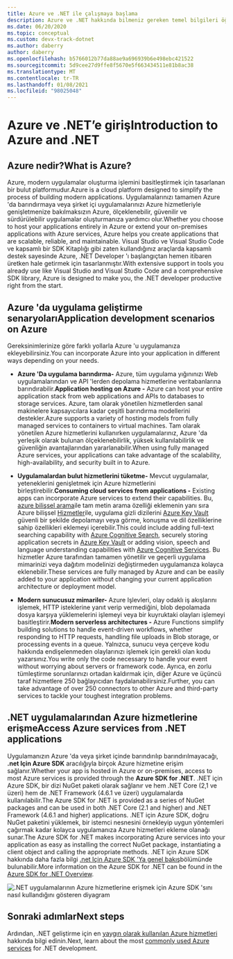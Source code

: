 ```yaml
---
title: Azure ve .NET ile çalışmaya başlama
description: Azure ve .NET hakkında bilmeniz gereken temel bilgileri öğrenin.
ms.date: 06/20/2020
ms.topic: conceptual
ms.custom: devx-track-dotnet
ms.author: daberry
author: daberry
ms.openlocfilehash: b5766012b77da88ae9a696939b6e498ebc421522
ms.sourcegitcommit: 5d9cee27d9ffe8f5670e5f663434511e81b8ac38
ms.translationtype: MT
ms.contentlocale: tr-TR
ms.lasthandoff: 01/08/2021
ms.locfileid: "98025048"
---
```

# <a name="introduction-to-azure-and-net"></a><span data-ttu-id="c49ab-103">Azure ve .NET’e giriş</span><span class="sxs-lookup"><span data-stu-id="c49ab-103">Introduction to Azure and .NET</span></span>

## <a name="what-is-azure"></a><span data-ttu-id="c49ab-104">Azure nedir?</span><span class="sxs-lookup"><span data-stu-id="c49ab-104">What is Azure?</span></span>

<span data-ttu-id="c49ab-105">Azure, modern uygulamalar oluşturma işlemini basitleştirmek için tasarlanan bir bulut platformudur.</span><span class="sxs-lookup"><span data-stu-id="c49ab-105">Azure is a cloud platform designed to simplify the process of building modern applications.</span></span>  <span data-ttu-id="c49ab-106">Uygulamalarınızı tamamen Azure 'da barındırmaya veya şirket içi uygulamalarınızı Azure hizmetleriyle genişletmenize bakılmaksızın Azure, ölçeklenebilir, güvenilir ve sürdürülebilir uygulamalar oluşturmanıza yardımcı olur.</span><span class="sxs-lookup"><span data-stu-id="c49ab-106">Whether you choose to host your applications entirely in Azure or extend your on-premises applications with Azure services, Azure helps you create applications that are scalable, reliable, and maintainable.</span></span>  <span data-ttu-id="c49ab-107">Visual Studio ve Visual Studio Code ve kapsamlı bir SDK Kitaplığı gibi zaten kullandığınız araçlarda kapsamlı destek sayesinde Azure, .NET Developer 'ı başlangıçtan hemen itibaren üretken hale getirmek için tasarlanmıştır.</span><span class="sxs-lookup"><span data-stu-id="c49ab-107">With extensive support in tools you already use like Visual Studio and Visual Studio Code and a comprehensive SDK library, Azure is designed to make you, the .NET developer productive right from the start.</span></span>

## <a name="application-development-scenarios-on-azure"></a><span data-ttu-id="c49ab-108">Azure 'da uygulama geliştirme senaryoları</span><span class="sxs-lookup"><span data-stu-id="c49ab-108">Application development scenarios on Azure</span></span>

<span data-ttu-id="c49ab-109">Gereksinimlerinize göre farklı yollarla Azure 'u uygulamanıza ekleyebilirsiniz.</span><span class="sxs-lookup"><span data-stu-id="c49ab-109">You can incorporate Azure into your application in different ways depending on your needs.</span></span>

- <span data-ttu-id="c49ab-110">**Azure 'Da uygulama barındırma-** Azure, tüm uygulama yığınınızı Web uygulamalarından ve API 'lerden depolama hizmetlerine veritabanlarına barındırabilir.</span><span class="sxs-lookup"><span data-stu-id="c49ab-110">**Application hosting on Azure -** Azure can host your entire application stack from web applications and APIs to databases to storage services.</span></span> <span data-ttu-id="c49ab-111">Azure, tam olarak yönetilen hizmetlerden sanal makinelere kapsayıcılara kadar çeşitli barındırma modellerini destekler.</span><span class="sxs-lookup"><span data-stu-id="c49ab-111">Azure supports a variety of hosting models from fully managed services to containers to virtual machines.</span></span> <span data-ttu-id="c49ab-112">Tam olarak yönetilen Azure hizmetlerini kullanırken uygulamalarınız, Azure 'da yerleşik olarak bulunan ölçeklenebilirlik, yüksek kullanılabilirlik ve güvenliğin avantajlarından yararlanabilir.</span><span class="sxs-lookup"><span data-stu-id="c49ab-112">When using fully managed Azure services, your applications can take advantage of the scalability, high-availability, and security built in to Azure.</span></span>

- <span data-ttu-id="c49ab-113">**Uygulamalardan bulut hizmetlerini tüketme-** Mevcut uygulamalar, yeteneklerini genişletmek için Azure hizmetlerini birleştirebilir.</span><span class="sxs-lookup"><span data-stu-id="c49ab-113">**Consuming cloud services from applications -** Existing apps can incorporate Azure services to extend their capabilities.</span></span>  <span data-ttu-id="c49ab-114">Bu, [azure bilişsel arama](/azure/search/search-what-is-azure-search)ile tam metin arama özelliği eklemenin yanı sıra Azure bilişsel [Hizmetler](/azure/cognitive-services/)ile, uygulama gizli dizilerini [Azure Key Vault](/azure/key-vault/) güvenli bir şekilde depolamayı veya görme, konuşma ve dil özelliklerine sahip özellikleri eklemeyi içerebilir.</span><span class="sxs-lookup"><span data-stu-id="c49ab-114">This could include adding full-text searching capability with [Azure Cognitive Search](/azure/search/search-what-is-azure-search), securely storing application secrets in [Azure Key Vault](/azure/key-vault/) or adding vision, speech and language understanding capabilities with [Azure Cognitive Services](/azure/cognitive-services/).</span></span>  <span data-ttu-id="c49ab-115">Bu hizmetler Azure tarafından tamamen yönetilir ve geçerli uygulama mimarinizi veya dağıtım modelinizi değiştirmeden uygulamanıza kolayca eklenebilir.</span><span class="sxs-lookup"><span data-stu-id="c49ab-115">These services are fully managed by Azure and can be easily added to your application without changing your current application architecture or deployment model.</span></span>

- <span data-ttu-id="c49ab-116">**Modern sunucusuz mimariler-** Azure Işlevleri, olay odaklı iş akışlarını işlemek, HTTP isteklerine yanıt verip vermediğini, blob depolamada dosya karşıya yüklemelerini işlemeyi veya bir kuyruktaki olayları işlemeyi basitleştirir.</span><span class="sxs-lookup"><span data-stu-id="c49ab-116">**Modern serverless architectures -** Azure Functions simplify building solutions to handle event-driven workflows, whether responding to HTTP requests, handling file uploads in Blob storage, or processing events in a queue.</span></span>  <span data-ttu-id="c49ab-117">Yalnızca, sunucu veya çerçeve kodu hakkında endişelenmeden olaylarınızı işlemek için gerekli olan kodu yazarsınız.</span><span class="sxs-lookup"><span data-stu-id="c49ab-117">You write only the code necessary to handle your event without worrying about servers or framework code.</span></span>  <span data-ttu-id="c49ab-118">Ayrıca, en zorlu tümleştirme sorunlarınızı ortadan kaldırmak için, diğer Azure ve üçüncü taraf hizmetlere 250 bağlayıcıdan faydalanabilirsiniz.</span><span class="sxs-lookup"><span data-stu-id="c49ab-118">Further, you can take advantage of over 250 connectors to other Azure and third-party services to tackle your toughest integration problems.</span></span>

## <a name="access-azure-services-from-net-applications"></a><span data-ttu-id="c49ab-119">.NET uygulamalarından Azure hizmetlerine erişme</span><span class="sxs-lookup"><span data-stu-id="c49ab-119">Access Azure services from .NET applications</span></span>

<span data-ttu-id="c49ab-120">Uygulamanızın Azure 'da veya şirket içinde barındırılıp barındırılmayacağı, **.net Için Azure SDK** aracılığıyla birçok Azure hizmetine erişim sağlanır.</span><span class="sxs-lookup"><span data-stu-id="c49ab-120">Whether your app is hosted in Azure or on-premises, access to most Azure services is provided through the **Azure SDK for .NET**.</span></span>  <span data-ttu-id="c49ab-121">.NET için Azure SDK, bir dizi NuGet paketi olarak sağlanır ve hem .NET Core (2,1 ve üzeri) hem de .NET Framework (4.6.1 ve üzeri) uygulamalarda kullanılabilir.</span><span class="sxs-lookup"><span data-stu-id="c49ab-121">The Azure SDK for .NET is provided as a series of NuGet packages and can be used in both .NET Core (2.1 and higher) and .NET Framework (4.6.1 and higher) applications.</span></span> <span data-ttu-id="c49ab-122">.NET için Azure SDK, doğru NuGet paketini yüklemek, bir istemci nesnesini örnekleyip uygun yöntemleri çağırmak kadar kolayca uygulamanıza Azure hizmetleri ekleme olanağı sunar.</span><span class="sxs-lookup"><span data-stu-id="c49ab-122">The Azure SDK for .NET makes incorporating Azure services into your application as easy as installing the correct NuGet package, instantiating a client object and calling the appropriate methods.</span></span> <span data-ttu-id="c49ab-123">.NET için Azure SDK hakkında daha fazla bilgi [.net Için Azure SDK 'Ya genel bakış](./sdk/azure-sdk-for-dotnet.md)bölümünde bulunabilir.</span><span class="sxs-lookup"><span data-stu-id="c49ab-123">More information on the Azure SDK for .NET can be found in the [Azure SDK for .NET Overview](./sdk/azure-sdk-for-dotnet.md).</span></span>

![.NET uygulamalarının Azure hizmetlerine erişmek için Azure SDK 'sını nasıl kullandığını gösteren diyagram](./media/azure-sdk-for-dotnet-overview.png)

## <a name="next-steps"></a><span data-ttu-id="c49ab-125">Sonraki adımlar</span><span class="sxs-lookup"><span data-stu-id="c49ab-125">Next steps</span></span>

<span data-ttu-id="c49ab-126">Ardından, .NET geliştirme için en [yaygın olarak kullanılan Azure hizmetleri](./key-azure-services.md) hakkında bilgi edinin.</span><span class="sxs-lookup"><span data-stu-id="c49ab-126">Next, learn about the most [commonly used Azure services](./key-azure-services.md) for .NET development.</span></span>

